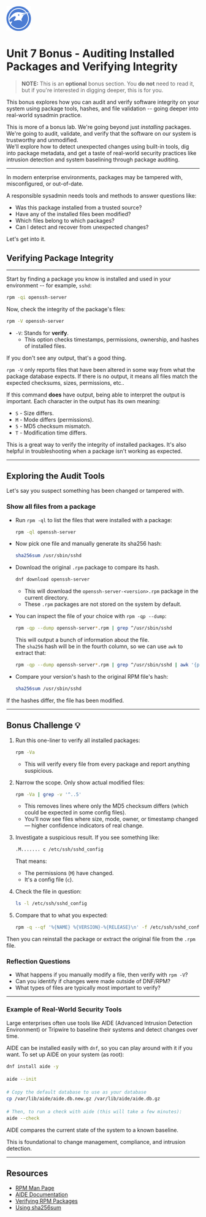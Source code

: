 <div class="flex-container">
    <img src="https://github.com/ProfessionalLinuxUsersGroup/img/blob/main/Assets/Logos/ProLUG_Round_Transparent_LOGO.png?raw=true" width="64" height="64">
    <p>
        <h1>Unit 7 Bonus - Auditing Installed Packages and Verifying Integrity</h1>
    </p>
</div>

> **NOTE:** This is an **optional** bonus section. You **do not** need to read it, but if you're interested in digging deeper, this is for you.

This bonus explores how you can audit and verify software integrity on your system
using package tools, hashes, and file validation -- going deeper into real-world
sysadmin practice.

This is more of a bonus lab. We're going beyond just _installing_ packages.
We're going to audit, validate, and verify that the software on our system is
trustworthy and unmodified.  
We'll explore how to detect unexpected changes using built-in tools, dig into package
metadata, and get a taste of real-world security practices like intrusion detection
and system baselining through package auditing.

---

In modern enterprise environments, packages may be tampered with, misconfigured, or out-of-date.

A responsible sysadmin needs tools and methods to answer questions like:

- Was this package installed from a trusted source?
- Have any of the installed files been modified?
- Which files belong to which packages?
- Can I detect and recover from unexpected changes?

Let's get into it.

## Verifying Package Integrity

---

Start by finding a package you know is installed and used in your environment -- for example, `sshd`:

```bash
rpm -qi openssh-server
```

Now, check the integrity of the package's files:

```bash
rpm -V openssh-server
```

- `-V`: Stands for **verify**.
  - This option checks timestamps, permissions, ownership, and hashes of installed files.

If you don't see any output, that's a good thing.

`rpm -V` only reports files that have been altered in some way from what the package database expects.
If there is no output, it means all files match the expected checksums, sizes, permissions, etc..

If this command **does** have output, being able to interpret the output is important.
Each character in the output has its own meaning:

- `S` - Size differs.
- `M` - Mode differs (permissions).
- `5` - MD5 checksum mismatch.
- `T` - Modification time differs.

This is a great way to verify the integrity of installed packages.
It's also helpful in troubleshooting when a package isn't working as expected.

---

## Exploring the Audit Tools

Let's say you suspect something has been changed or tampered with.

### Show all files from a package

- Run `rpm -ql` to list the files that were installed with a package:

  ```bash
  rpm -ql openssh-server
  ```

- Now pick one file and manually generate its sha256 hash:

  ```bash
  sha256sum /usr/sbin/sshd
  ```

- Download the original `.rpm` package to compare its hash.

  ```bash
  dnf download openssh-server
  ```

  - This will download the `openssh-server-<version>.rpm` package in the current directory.
  - These `.rpm` packages are not stored on the system by default.

- You can inspect the file of your choice with `rpm -qp --dump`:

  ```bash
  rpm -qp --dump openssh-server*.rpm | grep ^/usr/sbin/sshd
  ```

  This will output a bunch of information about the file.  
  The `sha256` hash will be in the fourth column, so we can use `awk` to extract that:

  ```bash
  rpm -qp --dump openssh-server*.rpm | grep ^/usr/sbin/sshd | awk '{print $4}'
  ```

- Compare your version's hash to the original RPM file's hash:

  ```bash
  sha256sum /usr/sbin/sshd
  ```

If the hashes differ, the file has been modified.

---

## Bonus Challenge 💡

1. Run this one-liner to verify all installed packages:
   ```bash
   rpm -Va
   ```
   - This will verify every file from every package and report anything suspicious.
1. Narrow the scope. Only show actual modified files:

   ```bash
   rpm -Va | grep -v '^..5'
   ```

   - This removes lines where only the MD5 checksum differs (which could be expected in some config files).
   - You’ll now see files where size, mode, owner, or timestamp changed — higher confidence indicators of real change.

1. Investigate a suspicious result. If you see something like:

   ```bash
   .M....... c /etc/ssh/sshd_config
   ```

   That means:

   - The permissions (`M`) have changed.
   - It's a config file (`c`).

1. Check the file in question:

   ```bash
   ls -l /etc/ssh/sshd_config
   ```

1. Compare that to what you expected:
   ```bash
   rpm -q --qf '%{NAME} %{VERSION}-%{RELEASE}\n' -f /etc/ssh/sshd_config
   ```

Then you can reinstall the package or extract the original file from the `.rpm` file.

### Reflection Questions

- What happens if you manually modify a file, then verify with `rpm -V`?
- Can you identify if changes were made outside of DNF/RPM?
- What types of files are typically most important to verify?

---

### Example of Real-World Security Tools

Large enterprises often use tools like AIDE (Advanced Intrusion Detection Environment) or Tripwire to baseline their systems and detect changes over time.

AIDE can be installed easily with `dnf`, so you can play around with it if you want.
To set up AIDE on your system (as root):

```bash
dnf install aide -y

aide --init

# Copy the default database to use as your database
cp /var/lib/aide/aide.db.new.gz /var/lib/aide/aide.db.gz

# Then, to run a check with aide (this will take a few minutes):
aide --check
```

AIDE compares the current state of the system to a known baseline.

This is foundational to change management, compliance, and intrusion detection.

---

## Resources

- [RPM Man Page](https://man7.org/linux/man-pages/man8/rpm.8.html)
- [AIDE Documentation](https://aide.github.io/)
- [Verifying RPM Packages](https://access.redhat.com/solutions/14303)
- [Using sha256sum](https://man7.org/linux/man-pages/man1/sha256sum.1.html)
